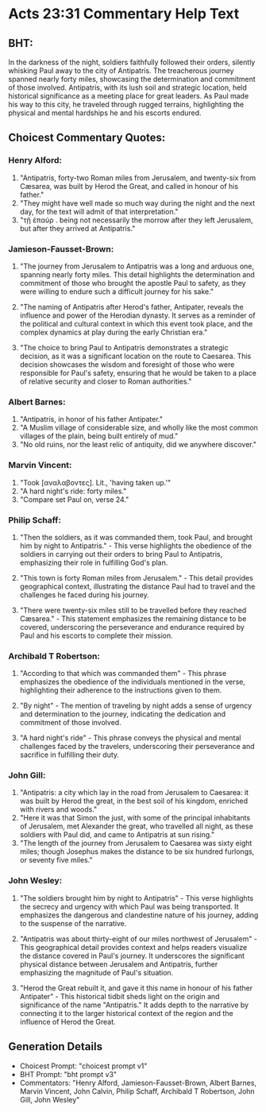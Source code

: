 # Acts 23:31 Commentary Help Text

## BHT:
In the darkness of the night, soldiers faithfully followed their orders, silently whisking Paul away to the city of Antipatris. The treacherous journey spanned nearly forty miles, showcasing the determination and commitment of those involved. Antipatris, with its lush soil and strategic location, held historical significance as a meeting place for great leaders. As Paul made his way to this city, he traveled through rugged terrains, highlighting the physical and mental hardships he and his escorts endured.

## Choicest Commentary Quotes:
### Henry Alford:
1. "Antipatris, forty-two Roman miles from Jerusalem, and twenty-six from Cæsarea, was built by Herod the Great, and called in honour of his father." 
2. "They might have well made so much way during the night and the next day, for the text will admit of that interpretation." 
3. "τῇ ἐπαύρ . being not necessarily the morrow after they left Jerusalem, but after they arrived at Antipatris."

### Jamieson-Fausset-Brown:
1. "The journey from Jerusalem to Antipatris was a long and arduous one, spanning nearly forty miles. This detail highlights the determination and commitment of those who brought the apostle Paul to safety, as they were willing to endure such a difficult journey for his sake."

2. "The naming of Antipatris after Herod's father, Antipater, reveals the influence and power of the Herodian dynasty. It serves as a reminder of the political and cultural context in which this event took place, and the complex dynamics at play during the early Christian era."

3. "The choice to bring Paul to Antipatris demonstrates a strategic decision, as it was a significant location on the route to Caesarea. This decision showcases the wisdom and foresight of those who were responsible for Paul's safety, ensuring that he would be taken to a place of relative security and closer to Roman authorities."

### Albert Barnes:
1. "Antipatris, in honor of his father Antipater."
2. "A Muslim village of considerable size, and wholly like the most common villages of the plain, being built entirely of mud."
3. "No old ruins, nor the least relic of antiquity, did we anywhere discover."

### Marvin Vincent:
1. "Took [αναλαβοντες]. Lit., 'having taken up.'"
2. "A hard night's ride: forty miles."
3. "Compare set Paul on, verse 24."

### Philip Schaff:
1. "Then the soldiers, as it was commanded them, took Paul, and brought him by night to Antipatris." - This verse highlights the obedience of the soldiers in carrying out their orders to bring Paul to Antipatris, emphasizing their role in fulfilling God's plan.

2. "This town is forty Roman miles from Jerusalem." - This detail provides geographical context, illustrating the distance Paul had to travel and the challenges he faced during his journey.

3. "There were twenty-six miles still to be travelled before they reached Cæsarea." - This statement emphasizes the remaining distance to be covered, underscoring the perseverance and endurance required by Paul and his escorts to complete their mission.

### Archibald T Robertson:
1. "According to that which was commanded them" - This phrase emphasizes the obedience of the individuals mentioned in the verse, highlighting their adherence to the instructions given to them.

2. "By night" - The mention of traveling by night adds a sense of urgency and determination to the journey, indicating the dedication and commitment of those involved.

3. "A hard night's ride" - This phrase conveys the physical and mental challenges faced by the travelers, underscoring their perseverance and sacrifice in fulfilling their duty.

### John Gill:
1. "Antipatris: a city which lay in the road from Jerusalem to Caesarea: it was built by Herod the great, in the best soil of his kingdom, enriched with rivers and woods." 
2. "Here it was that Simon the just, with some of the principal inhabitants of Jerusalem, met Alexander the great, who travelled all night, as these soldiers with Paul did, and came to Antipatris at sun rising." 
3. "The length of the journey from Jerusalem to Caesarea was sixty eight miles; though Josephus makes the distance to be six hundred furlongs, or seventy five miles."

### John Wesley:
1. "The soldiers brought him by night to Antipatris" - This verse highlights the secrecy and urgency with which Paul was being transported. It emphasizes the dangerous and clandestine nature of his journey, adding to the suspense of the narrative.

2. "Antipatris was about thirty-eight of our miles northwest of Jerusalem" - This geographical detail provides context and helps readers visualize the distance covered in Paul's journey. It underscores the significant physical distance between Jerusalem and Antipatris, further emphasizing the magnitude of Paul's situation.

3. "Herod the Great rebuilt it, and gave it this name in honour of his father Antipater" - This historical tidbit sheds light on the origin and significance of the name "Antipatris." It adds depth to the narrative by connecting it to the larger historical context of the region and the influence of Herod the Great.


## Generation Details
- Choicest Prompt: "choicest prompt v1"
- BHT Prompt: "bht prompt v3"
- Commentators: "Henry Alford, Jamieson-Fausset-Brown, Albert Barnes, Marvin Vincent, John Calvin, Philip Schaff, Archibald T Robertson, John Gill, John Wesley"

